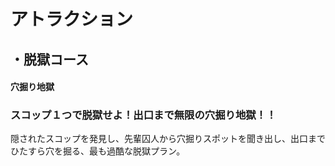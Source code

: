 # アトラクション  
   
## ・脱獄コース  
#### 穴掘り地獄  
### スコップ１つで脱獄せよ！出口まで無限の穴掘り地獄！！
隠されたスコップを発見し、先輩囚人から穴掘りスポットを聞き出し、出口までひたすら穴を掘る、最も過酷な脱獄プラン。
